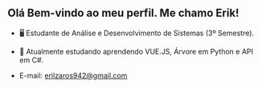 ## Olá Bem-vindo ao meu perfil. Me chamo Erik!

- 🖥️  Estudante de Análise e Desenvolvimento de Sistemas (3º Semestre).

- 🌱 Atualmente estudando aprendendo VUE.JS, Árvore em Python e API em C#.

- E-mail: erilzaros942@gmail.com

<br>
